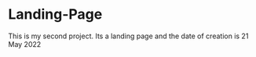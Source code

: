 # Landing-Page
This is my second project.
Its a landing page and the date of creation is 21 May 2022